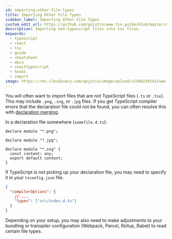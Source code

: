 ```yaml
---
id: importing-other-file-types
title: Importing Other File Types
sidebar_label: Importing Other File Types
custom_edit_url: https://github.com/gojutin/www.tsx.guide/blob/master/docs/tsx-files/importing-other-file-types.mdx
description: Importing non-typescript files into tsx files.
keywords:
  - typescript
  - react
  - tsx
  - guide
  - cheatsheet
  - docs
  - reacttypescript
  - hooks
  - import
image: https://res.cloudinary.com/gojutin/image/upload/v1584239143/www.tsx.guide/tsx-guide-logo.png
---
```


You will often want to import files that are not TypeScript files (`.ts` or `.tsx`). This may include `.png`, `.svg`, or `.jpg` files. If you get TypeScript compiler errors that the declaration file could not be found, you can often resolve this with [declaration merging](https://www.typescriptlang.org/docs/handbook/declaration-merging.html).

In a declaration file somewhere (`somefile.d.ts`):

```tsx
declare module "*.png";

declare module "*.jpg";

declare module "*.svg" {
  const content: any;
  export default content;
}
```

If TypeScript is not picking up your declaration file, you may need to specify it in your `tsconfig.json` file.

```json
{
  "compilerOptions": {
    // ...
    "types": ["src/index.d.ts"]
  }
}
```

Depending on your setup, you may also need to make adjustments to your bundling or transpiler configuration (Webpack, Parcel, Rollup, Babel) to read certain file types.
